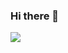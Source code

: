 ### Hi there 👋

<!--
**miladmahmoodi/MiladMahmoodi** is a ✨ _special_ ✨ repository because its `README.md` (this file) appears on your GitHub profile.

Here are some ideas to get you started:

- 🔭 I’m currently working on ...
- 🌱 I’m currently learning ...
- 👯 I’m looking to collaborate on ...
- 🤔 I’m looking for help with ...
- 💬 Ask me about ...
- 📫 How to reach me: ...
- 😄 Pronouns: ...
- ⚡ Fun fact: ...
-->

[![](https://visitcount.itsvg.in/api?id=miladmahmoodi&label=Profile%20Views&color=0&icon=3&pretty=true)](https://visitcount.itsvg.in)
